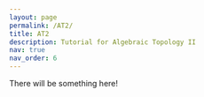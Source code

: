 ```yaml
---
layout: page
permalink: /AT2/
title: AT2
description: Tutorial for Algebraic Topology II
nav: true
nav_order: 6
---
```


There will be something here!

